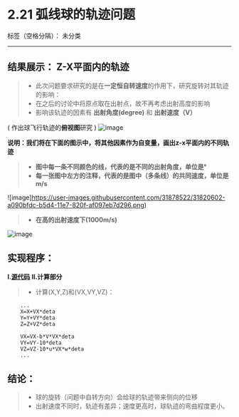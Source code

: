 # 2.21 弧线球的轨迹问题

标签（空格分隔）： 未分类

---

## 结果展示： Z-X平面内的轨迹
>* 此次问题要求研究的是在**一定恒自转速度**的作用下，研究旋转对其轨迹的影响：
>* 在之后的讨论中将原点取在出射点，故不再考虑出射高度的影响
>* 影响该轨迹的因素有  **出射角度(degree)** 和  **出射速度（V）** <br>


( 作出球飞行轨迹的**俯视图**研究 )
![image](https://user-images.githubusercontent.com/31878522/31812756-a2ba5f7a-b5b6-11e7-9659-c3acefaff155.PNG)



**说明：我们将在下面的图示中，将其他因素作为自变量，画出z-x平面内的不同轨迹**
>* **图中每一条不同颜色的线，代表的是不同的出射角度，单位是°**
>* **每一张图中左方的注释，代表的是图中（多条线）的共同速度，单位是m/s**

![image]https://user-images.githubusercontent.com/31878522/31820602-a090bfdc-b5d4-11e7-820f-af097eb7d296.png) 

> * **在高的出射速度下(1000m/s)**

![image](https://user-images.githubusercontent.com/31878522/31810243-95b7fc78-b5ad-11e7-9cbd-a93f0520aa78.PNG)


## 实现程序：
**Ⅰ.[源代码](https://github.com/tzwhu/computational_physics_N2015301020096/blob/master/2.21%20.txt)**
**Ⅱ.计算部分**
>* 计算(X,Y,Z)和(VX,VY,VZ)：
        
        ...
        X=X+VX*deta                     
        Y=Y+VY*deta
        Z=Z+VZ*deta
        
        VX=VX-b*V*VX*deta
        VY=VY-10*deta
        VZ=VZ-10*u*VX*w*deta
        ...
        
## 结论：
> * 球的旋转（问题中自转方向）会给球的轨迹带来侧向的位移
> * 出射速度不同时，轨迹有差异；速度更高时，球轨迹的弯曲程度更小。






